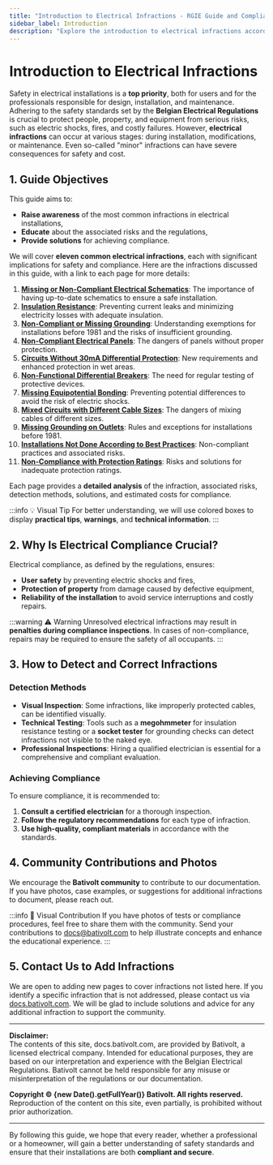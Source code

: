 ```yaml
---
title: "Introduction to Electrical Infractions - RGIE Guide and Compliance in Belgium"
sidebar_label: Introduction
description: "Explore the introduction to electrical infractions according to Belgian Electrical Regulations. Understand compliance rules, common errors, and how to ensure electrical safety in installations."
---
```


# Introduction to Electrical Infractions

Safety in electrical installations is a **top priority**, both for users and for the professionals responsible for design, installation, and maintenance. Adhering to the safety standards set by the **Belgian Electrical Regulations** is crucial to protect people, property, and equipment from serious risks, such as electric shocks, fires, and costly failures. However, **electrical infractions** can occur at various stages: during installation, modifications, or maintenance. Even so-called "minor" infractions can have severe consequences for safety and cost.

## 1. Guide Objectives

This guide aims to:
- **Raise awareness** of the most common infractions in electrical installations,
- **Educate** about the associated risks and the regulations,
- **Provide solutions** for achieving compliance.

We will cover **eleven common electrical infractions**, each with significant implications for safety and compliance. Here are the infractions discussed in this guide, with a link to each page for more details:

1. **[Missing or Non-Compliant Electrical Schematics](https://docs.bativolt.com/en/docs/infractions/schema-electriques-absents)**: The importance of having up-to-date schematics to ensure a safe installation.
2. **[Insulation Resistance](https://docs.bativolt.com/en/docs/infractions/perte-electricite-isolation)**: Preventing current leaks and minimizing electricity losses with adequate insulation.
3. **[Non-Compliant or Missing Grounding](https://docs.bativolt.com/en/docs/infractions/absence-terre-sur-prises)**: Understanding exemptions for installations before 1981 and the risks of insufficient grounding.
4. **[Non-Compliant Electrical Panels](https://docs.bativolt.com/en/docs/infractions/tableau-electrique-non-conforme)**: The dangers of panels without proper protection.
5. **[Circuits Without 30mA Differential Protection](https://docs.bativolt.com/en/docs/infractions/circuits-non-proteges-differentiel)**: New requirements and enhanced protection in wet areas.
6. **[Non-Functional Differential Breakers](https://docs.bativolt.com/en/docs/infractions/disjoncteur-differentiel-non-fonctionnel)**: The need for regular testing of protective devices.
7. **[Missing Equipotential Bonding](https://docs.bativolt.com/en/docs/infractions/liaisons-equipotentielles-non-realisees)**: Preventing potential differences to avoid the risk of electric shocks.
8. **[Mixed Circuits with Different Cable Sizes](https://docs.bativolt.com/en/docs/infractions/circuits-mixtes-non-conformes)**: The dangers of mixing cables of different sizes.
9. **[Missing Grounding on Outlets](https://docs.bativolt.com/en/docs/infractions/absence-terre-sur-prises)**: Rules and exceptions for installations before 1981.
10. **[Installations Not Done According to Best Practices](https://docs.bativolt.com/en/docs/infractions/installation-non-realisee-regles-art)**: Non-compliant practices and associated risks.
11. **[Non-Compliance with Protection Ratings](https://docs.bativolt.com/en/docs/infractions/degres-protection-non-respectes)**: Risks and solutions for inadequate protection ratings.

Each page provides a **detailed analysis** of the infraction, associated risks, detection methods, solutions, and estimated costs for compliance.

:::info 💡 Visual Tip
For better understanding, we will use colored boxes to display **practical tips**, **warnings**, and **technical information**.
:::

## 2. Why Is Electrical Compliance Crucial?

Electrical compliance, as defined by the regulations, ensures:
- **User safety** by preventing electric shocks and fires,
- **Protection of property** from damage caused by defective equipment,
- **Reliability of the installation** to avoid service interruptions and costly repairs.

:::warning ⚠️ Warning
Unresolved electrical infractions may result in **penalties during compliance inspections**. In cases of non-compliance, repairs may be required to ensure the safety of all occupants.
:::

## 3. How to Detect and Correct Infractions

### Detection Methods
- **Visual Inspection**: Some infractions, like improperly protected cables, can be identified visually.
- **Technical Testing**: Tools such as a **megohmmeter** for insulation resistance testing or a **socket tester** for grounding checks can detect infractions not visible to the naked eye.
- **Professional Inspections**: Hiring a qualified electrician is essential for a comprehensive and compliant evaluation.

### Achieving Compliance
To ensure compliance, it is recommended to:
1. **Consult a certified electrician** for a thorough inspection.
2. **Follow the regulatory recommendations** for each type of infraction.
3. **Use high-quality, compliant materials** in accordance with the standards.

## 4. Community Contributions and Photos

We encourage the **Bativolt community** to contribute to our documentation. If you have photos, case examples, or suggestions for additional infractions to document, please reach out.

:::info 📸 Visual Contribution
If you have photos of tests or compliance procedures, feel free to share them with the community. Send your contributions to [docs@bativolt.com](mailto:docs@bativolt.com) to help illustrate concepts and enhance the educational experience.
:::

## 5. Contact Us to Add Infractions

We are open to adding new pages to cover infractions not listed here. If you identify a specific infraction that is not addressed, please contact us via [docs.bativolt.com](mailto:docs@bativolt.com). We will be glad to include solutions and advice for any additional infraction to support the community.

---

**Disclaimer:**  
The contents of this site, docs.bativolt.com, are provided by Bativolt, a licensed electrical company. Intended for educational purposes, they are based on our interpretation and experience with the Belgian Electrical Regulations. Bativolt cannot be held responsible for any misuse or misinterpretation of the regulations or our documentation.

**Copyright © {new Date().getFullYear()} Bativolt. All rights reserved.**  
Reproduction of the content on this site, even partially, is prohibited without prior authorization.

---

By following this guide, we hope that every reader, whether a professional or a homeowner, will gain a better understanding of safety standards and ensure that their installations are both **compliant and secure**.

